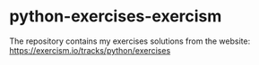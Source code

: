 # python-exercises-exercism

The repository contains my exercises solutions from the website:
https://exercism.io/tracks/python/exercises
